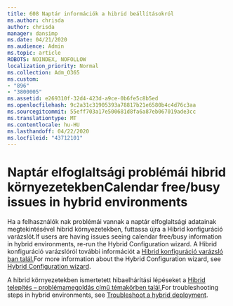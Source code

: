 ```yaml
---
title: 608 Naptár információk a hibrid beállításokról
ms.author: chrisda
author: chrisda
manager: dansimp
ms.date: 04/21/2020
ms.audience: Admin
ms.topic: article
ROBOTS: NOINDEX, NOFOLLOW
localization_priority: Normal
ms.collection: Adm_O365
ms.custom:
- "896"
- "3800005"
ms.assetid: e269310f-32d4-423d-a9ce-0b6fe5c8b5ed
ms.openlocfilehash: 9c2a31c31905393a78817b21e6580b4c4d76c3aa
ms.sourcegitcommit: 55eff703a17e500681d8fa6a87eb067019ade3cc
ms.translationtype: MT
ms.contentlocale: hu-HU
ms.lasthandoff: 04/22/2020
ms.locfileid: "43712101"
---
```

# <a name="calendar-freebusy-issues-in-hybrid-environments"></a><span data-ttu-id="cbfc3-102">Naptár elfoglaltsági problémái hibrid környezetekben</span><span class="sxs-lookup"><span data-stu-id="cbfc3-102">Calendar free/busy issues in hybrid environments</span></span>

<span data-ttu-id="cbfc3-103">Ha a felhasználók nak problémái vannak a naptár elfoglaltsági adatainak megtekintésével hibrid környezetekben, futtassa újra a Hibrid konfiguráció varázslót.</span><span class="sxs-lookup"><span data-stu-id="cbfc3-103">If users are having issues seeing calendar free/busy information in hybrid environments, re-run the Hybrid Configuration wizard.</span></span> <span data-ttu-id="cbfc3-104">A Hibrid konfiguráció varázslóról további információt a [Hibrid konfiguráció varázsló ban talál.](https://go.microsoft.com/fwlink/p/?linkid=528149)</span><span class="sxs-lookup"><span data-stu-id="cbfc3-104">For more information about the Hybrid Configuration wizard, see [Hybrid Configuration wizard](https://go.microsoft.com/fwlink/p/?linkid=528149).</span></span>

<span data-ttu-id="cbfc3-105">A hibrid környezetekben ismertetett hibaelhárítási lépéseket a [Hibrid telepítés – problémamegoldás című témakörben talál.](https://technet.microsoft.com/library/jj659053.aspx)</span><span class="sxs-lookup"><span data-stu-id="cbfc3-105">For troubleshooting steps in hybrid environments, see [Troubleshoot a hybrid deployment](https://technet.microsoft.com/library/jj659053.aspx).</span></span>
